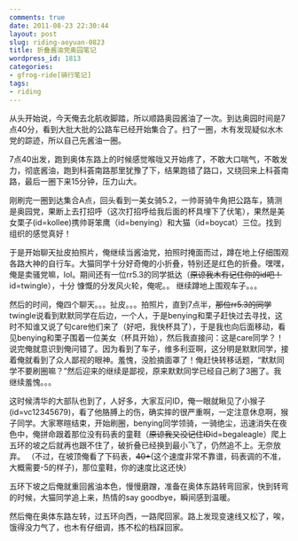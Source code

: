 ```yaml
---
comments: true
date: 2011-08-23 22:30:44
layout: post
slug: riding-aoyuan-0823
title: 折叠酱油党奥园笔记
wordpress_id: 1813
categories:
- gfrog-ride[骑行笔记]
tags:
- riding
---
```


从头开始说，今天俺去北航收脚踏，所以顺路奥园酱油了一次。到达奥园时间是7点40分，看到大批大批的公路车已经开始集合了。扫了一圈，木有发现疑似水木党的踪迹，所以自己先酱油一圈。

7点40出发，跑到奥体东路上的时候感觉喉咙又开始疼了，不敢大口喘气，不敢发力，彻底酱油，跑到科荟南路那里犹豫了下，结果跑错了路口，又绕回来上科荟南路，最后一圈下来15分钟，压力山大。

刚刷完一圈到达集合A点，回头看到一美女骑5.2，一帅哥骑牛角把公路车，猜测是奥园党，果断上去打招呼（这次打招呼给我后面的杯具埋下了伏笔），果然是美女栗子(id=kollee)携帅哥笨鹰（id=benying）和大猫（id=boycat）三位。找到组织的感觉真好！

于是开始聊天扯皮拍照片，俺继续当酱油党，拍照时掩面而过，蹲在地上仔细围观各路大神的自行车。大猫同学十分好奇俺的小折叠，特别还是红色的折叠。嘿嘿，俺是卖骚党嘛，lol。期间还有一位rr5.3的同学抵达（<del>原谅我木有记住你的id吧！</del>id=twingle），十分
慷慨的分发风火轮，俺呢。。 继续蹲地上围观车子。。。

然后的时间，俺四个聊天。。。扯皮。。。拍照片，直到7点半，<del>那位rr5.3的同学</del>twingle说看到默默同学在后边，一个人，于是benying和栗子赶快过去寻找，这时不知谁又说了句care他们来了（好吧，我快杯具了），于是我也向后面移动，看见benying和栗子围着一位美女（杯具开始），然后我直接问：这是care同学？！说完俺就意识到俺问错了。因为看到了车子，维多利亚啊，这分明是默默同学，接着俺就看到了众人鄙视的眼神。羞愧，没脸摘面罩了！俺赶快转移话题，“默默同学不要刷圈嘛？”然后迎来的继续是鄙视，原来默默同学已经自己刷了3圈了。我继续羞愧。。。

这时候清华的大部队也到了，人好多，大家互问ID，俺一眼就瞅见了小猴子(id=vc12345679)，看了他胳膊上的伤，确实摔的很严重啊，一定注意休息啊，猴子同学。大家寒暄结束，开始刷圈，benying同学领骑，一骑绝尘，迅速消失在夜色中，俺拼命跟着那位没有码表的童鞋（<del>原谅我又没记住ID</del>id=begaleagle）爬上五环的坡之后就再也跟不住了，破折叠已经换到最小飞了，仍然追不上。无奈放弃。
（不过，在坡顶俺看了下码表，<del>40+</del>(这个速度非常不靠谱，码表调的不准，大概需要-5的样子)，那位童鞋，你的速度比这还快）

五环下坡之后俺就重回酱油本色，慢慢磨蹭，准备在奥体东路转弯回家，快到转弯的时候，大猫同学追上来，热情的say goodbye，瞬间感到温暖。

然后俺在奥体东路左转，过五环向西，一路爬回家。路上发现变速线又松了，唉，饿得没力气了，也木有仔细调，拣不松的档踩回家。
